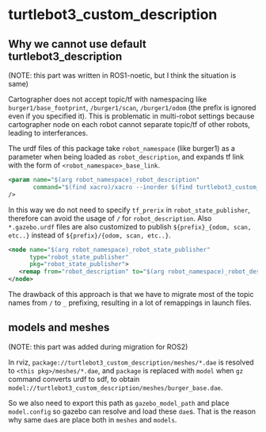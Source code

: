 # turtlebot3_custom_description

## Why we cannot use default turtlebot3_description

(NOTE: this part was written in ROS1-noetic, but I think the situation is same)

Cartographer does not accept topic/tf with namespacing like `burger1/base_footprint`, `/burger1/scan`, `/burger1/odom` (the prefix is ignored even if you specified it). This is problematic in multi-robot settings because cartographer node on each robot cannot separate topic/tf of other robots, leading to interferances.

The urdf files of this package take `robot_namespace` (like burger1) as a parameter when being loaded as `robot_description`, and expands tf link with the form of `<robot_namespace>_base_link`.

```xml
<param name="$(arg robot_namespace)_robot_description"
       command="$(find xacro)/xacro --inorder $(find turtlebot3_custom_description)/urdf/turtlebot3_$(arg model).urdf.xacro robot_namespace:=$(arg robot_namespace)"
/>
```

In this way we do not need to specify `tf_prerix` in `robot_state_publisher`, therefore can avoid the usage of `/` for `robot_description`. Also `*.gazebo.urdf` files are also customized to publish `${prefix}_{odom, scan, etc..}` instead of `${prefix}/{odom, scan, etc..}`.

```xml
<node name="$(arg robot_namespace)_robot_state_publisher"
      type="robot_state_publisher"
      pkg="robot_state_publisher">
   <remap from="robot_description" to="$(arg robot_namespace)_robot_description"/>
</node>
```

The drawback of this approach is that we have to migrate most of the topic names from `/` to `_` prefixing, resulting in a lot of remappings in launch files.

## models and meshes

(NOTE: this part was added during migration for ROS2)

In rviz, `package://turtlebot3_custom_description/meshes/*.dae` is resolved to `<this pkg>/meshes/*.dae`, and `package` is replaced with `model` when `gz` command converts urdf to sdf, to obtain `model://turtlebot3_custom_description/meshes/burger_base.dae`.

So we also need to export this path as `gazebo_model_path` and place `model.config` so gazebo can resolve and load these `dae`s. That is the reason why same `dae`s are place both in `meshes` and `models`.
